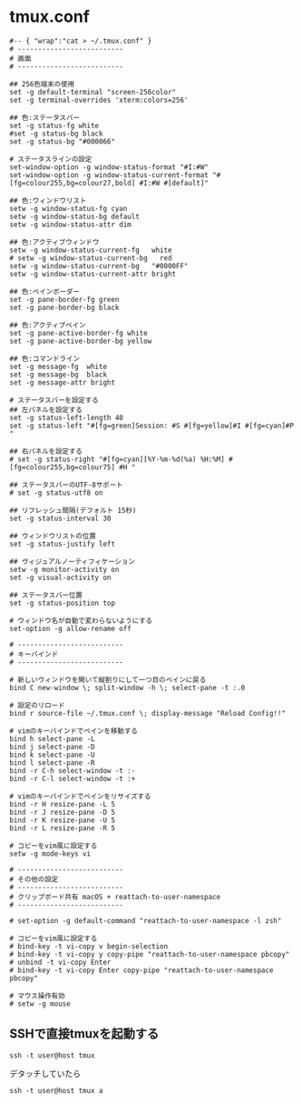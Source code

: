 # tmux.conf

	#-- { "wrap":"cat > ~/.tmux.conf" }
	# --------------------------
	# 画面
	# --------------------------
	
	## 256色端末の使用
	set -g default-terminal "screen-256color"
	set -g terminal-overrides 'xterm:colors=256'
	
	## 色:ステータスバー
	set -g status-fg white
	#set -g status-bg black
	set -g status-bg "#000066"
	
	# ステータスラインの設定 
	set-window-option -g window-status-format "#I:#W"
	set-window-option -g window-status-current-format "#[fg=colour255,bg=colour27,bold] #I:#W #[default]"
	
	## 色:ウィンドウリスト
	setw -g window-status-fg cyan
	setw -g window-status-bg default
	setw -g window-status-attr dim
	
	## 色:アクティブウィンドウ
	setw -g window-status-current-fg   white
	# setw -g window-status-current-bg   red
	setw -g window-status-current-bg   "#0000FF"
	setw -g window-status-current-attr bright
	
	## 色:ペインボーダー
	set -g pane-border-fg green
	set -g pane-border-bg black
	
	## 色:アクティブペイン
	set -g pane-active-border-fg white
	set -g pane-active-border-bg yellow
	
	## 色:コマンドライン
	set -g message-fg  white
	set -g message-bg  black
	set -g message-attr bright
	
	# ステータスバーを設定する
	## 左パネルを設定する
	set -g status-left-length 40
	set -g status-left "#[fg=green]Session: #S #[fg=yellow]#I #[fg=cyan]#P "
	
	## 右パネルを設定する
	# set -g status-right "#[fg=cyan][%Y-%m-%d(%a) %H:%M] #[fg=colour255,bg=colour75] #H "
	
	## ステータスバーのUTF-8サポート
	# set -g status-utf8 on
	
	## リフレッシュ間隔(デフォルト 15秒)
	set -g status-interval 30
	
	## ウィンドウリストの位置
	set -g status-justify left
	
	## ヴィジュアルノーティフィケーション
	setw -g monitor-activity on
	set -g visual-activity on
	
	## ステータスバー位置
	set -g status-position top
	
	# ウィンドウ名が自動で変わらないようにする
	set-option -g allow-rename off
	
	# --------------------------
	# キーバインド
	# --------------------------

	# 新しいウィンドウを開いて縦割りにして一つ目のペインに戻る
	bind C new-window \; split-window -h \; select-pane -t :.0
	
	# 設定のリロード
	bind r source-file ~/.tmux.conf \; display-message "Reload Config!!"

	# vimのキーバインドでペインを移動する
	bind h select-pane -L
	bind j select-pane -D
	bind k select-pane -U
	bind l select-pane -R
	bind -r C-h select-window -t :-
	bind -r C-l select-window -t :+
	
	# vimのキーバインドでペインをリサイズする
	bind -r H resize-pane -L 5
	bind -r J resize-pane -D 5
	bind -r K resize-pane -U 5
	bind -r L resize-pane -R 5

	# コピーをvim風に設定する
	setw -g mode-keys vi

	# --------------------------
	# その他の設定
	# --------------------------
	# クリップボード共有 macOS + reattach-to-user-namespace
	# --------------------------

	# set-option -g default-command "reattach-to-user-namespace -l zsh"

	# コピーをvim風に設定する
	# bind-key -t vi-copy v begin-selection
	# bind-key -t vi-copy y copy-pipe "reattach-to-user-namespace pbcopy"
	# unbind -t vi-copy Enter
	# bind-key -t vi-copy Enter copy-pipe "reattach-to-user-namespace pbcopy"

	# マウス操作有効
	# setw -g mouse

## SSHで直接tmuxを起動する

	ssh -t user@host tmux

デタッチしていたら

	ssh -t user@host tmux a


